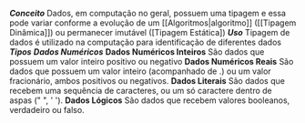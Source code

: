 ***Conceito***
	Dados, em computação no geral, possuem uma tipagem e essa pode variar conforme a evolução de um [[Algoritmos|algoritmo]] ([[Tipagem Dinâmica]]) ou permanecer imutável ([Tipagem Estática])
***Uso***
	Tipagem de dados é utilizado na computação para identificação de diferentes dados
***Tipos***
	***Dados Numéricos***
		**Dados Numéricos Inteiros**
			São dados que possuem um valor inteiro positivo ou negativo
		**Dados Numéricos Reais**
			São dados que possuem um valor inteiro (acompanhado de .) ou um valor fracionário, ambos positivos ou negativos.
	**Dados Literais**
		São dados que recebem uma sequência de caracteres, ou um só caractere dentro de aspas (" ", ' ').
	**Dados Lógicos**
		São dados que recebem valores booleanos, verdadeiro ou falso.
